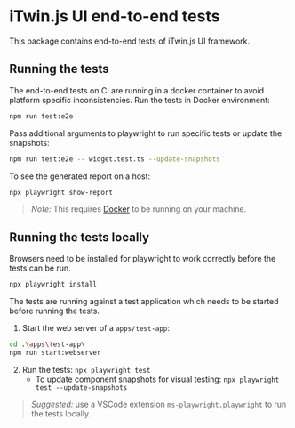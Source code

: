 # iTwin.js UI end-to-end tests

This package contains end-to-end tests of iTwin.js UI framework.

## Running the tests

The end-to-end tests on CI are running in a docker container to avoid platform specific inconsistencies. Run the tests in Docker environment:

```sh
npm run test:e2e
```

Pass additional arguments to playwright to run specific tests or update the snapshots:

```sh
npm run test:e2e -- widget.test.ts --update-snapshots
```

To see the generated report on a host:

```sh
npx playwright show-report
```

> _Note:_ This requires [Docker](https://www.docker.com/) to be running on your machine.

## Running the tests locally

Browsers need to be installed for playwright to work correctly before the tests can be run.

```sh
npx playwright install
```

The tests are running against a test application which needs to be started before running the tests.

1. Start the web server of a `apps/test-app`:

```sh
cd .\apps\test-app\
npm run start:webserver
```

2. Run the tests: `npx playwright test`
   - To update component snapshots for visual testing: `npx playwright test --update-snapshots`

> _Suggested:_ use a VSCode extension `ms-playwright.playwright` to run the tests locally.
